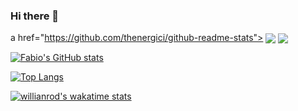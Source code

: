 ### Hi there 👋
a href="https://github.com/thenergici/github-readme-stats">
  <img align="center" src="https://github-readme-stats.vercel.app/api/pin/?username=theenergici&repo=github-readme-stats" />
</a>
<a href="https://github.com/anuraghazra/convoychat">
  <img align="center" src="https://github-readme-stats.vercel.app/api/pin/?username=theenergici&repo=convoychat" />
</a>

[![Fabio's GitHub stats](https://github-readme-stats.vercel.app/api?username=theenergici&count_private=true&show_icons=true&theme=codeSTACKr)
](https://github.com/theenergici/github-readme-stats)

[![Top Langs](https://github-readme-stats.vercel.app/api/top-langs/?username=theenergici&langs_count=8&theme=codeSTACKr)](https://github.com/theenergici/github-readme-stats)

[![willianrod's wakatime stats](https://github-readme-stats.vercel.app/api/wakatime?username=theenergici)](https://github.com/theenergici/github-readme-stats)

<!--
**theenergici/theenergici** is a ✨ _special_ ✨ repository because its `README.md` (this file) appears on your GitHub profile.

Here are some ideas to get you started:

- 🔭 I’m currently working on ...
- 🌱 I’m currently learning ...
- 👯 I’m looking to collaborate on ...
- 🤔 I’m looking for help with ...
- 💬 Ask me about ...
- 📫 How to reach me: ...
- 😄 Pronouns: ...
- ⚡ Fun fact: ...
-->

